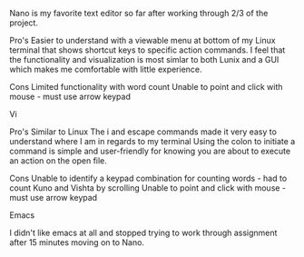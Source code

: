 Nano is my favorite text editor so far after working through 2/3 of the project.

Pro's
Easier to understand with a viewable  menu at bottom of my Linux terminal that  shows shortcut keys to specific action commands.
I feel that the functionality and visualization is most simlar to both Lunix and a GUI which makes me comfortable with little experience. 

Cons
Limited functionality with word count
Unable to point and click with mouse - must use arrow keypad

Vi

Pro's
Similar to Linux
The i and escape commands made it very easy to understand where I am in regards to my terminal 
Using the colon to initiate a command is simple and user-friendly for knowing you are about to execute an action on the open file.

Cons
Unable to identify a keypad combination for counting words - had to count Kuno and Vishta by scrolling
Unable to point and click with mouse - must use arrow keypad

Emacs

I didn't like emacs at all and stopped trying to work through assignment after 15 minutes moving on to Nano.
